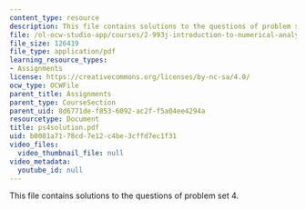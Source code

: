 ```yaml
---
content_type: resource
description: This file contains solutions to the questions of problem set 4.
file: /ol-ocw-studio-app/courses/2-993j-introduction-to-numerical-analysis-for-engineering-13-002j-spring-2005/b0081a7178cd7e12c4be3cffd7ec1f31_ps4solution.pdf
file_size: 126419
file_type: application/pdf
learning_resource_types:
- Assignments
license: https://creativecommons.org/licenses/by-nc-sa/4.0/
ocw_type: OCWFile
parent_title: Assignments
parent_type: CourseSection
parent_uid: 8d6771de-f853-6092-ac2f-f5a04ee4294a
resourcetype: Document
title: ps4solution.pdf
uid: b0081a71-78cd-7e12-c4be-3cffd7ec1f31
video_files:
  video_thumbnail_file: null
video_metadata:
  youtube_id: null
---
```

This file contains solutions to the questions of problem set 4.